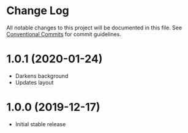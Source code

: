 # Change Log

All notable changes to this project will be documented in this file.
See [Conventional Commits](https://conventionalcommits.org) for commit guidelines.

# 1.0.1 (2020-01-24)

* Darkens background
* Updates layout

# 1.0.0 (2019-12-17)

* Initial stable release

